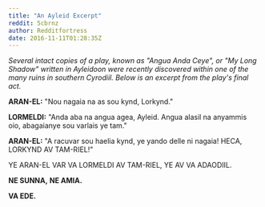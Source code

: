 ```yaml
---
title: "An Ayleid Excerpt"
reddit: 5cbrnz
author: Redditfortress
date: 2016-11-11T01:28:35Z
---
```


*Several intact copies of a play, known as "Angua Anda Ceye", or "My Long Shadow" written in Ayleidoon were recently discovered within one of the many ruins in southern Cyrodiil. Below is an excerpt from the play's final act.*


**ARAN-EL:** "Nou nagaia na as sou kynd, Lorkynd."

**LORMELDI:** "Anda aba na angua agea, Ayleid. Angua alasil na anyammis oio, abagaianye sou varlais ye tam."

**ARAN-EL:** "A racuvar sou haelia kynd, ye yando delle ni nagaia! HECA, LORKYND AV TAM-RIEL!"

YE ARAN-EL VAR VA LORMELDI AV TAM-RIEL, YE AV VA ADAODIIL.

**NE SUNNA,**
**NE AMIA.**

**VA EDE.**


